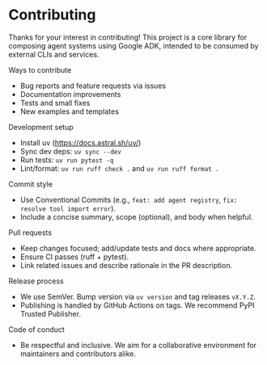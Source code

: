 Contributing
============

Thanks for your interest in contributing! This project is a core library for composing
agent systems using Google ADK, intended to be consumed by external CLIs and services.

Ways to contribute
- Bug reports and feature requests via issues
- Documentation improvements
- Tests and small fixes
- New examples and templates

Development setup
- Install uv (https://docs.astral.sh/uv/)
- Sync dev deps: `uv sync --dev`
- Run tests: `uv run pytest -q`
- Lint/format: `uv run ruff check .` and `uv run ruff format .`

Commit style
- Use Conventional Commits (e.g., `feat: add agent registry`, `fix: resolve tool import error`).
- Include a concise summary, scope (optional), and body when helpful.

Pull requests
- Keep changes focused; add/update tests and docs where appropriate.
- Ensure CI passes (ruff + pytest).
- Link related issues and describe rationale in the PR description.

Release process
- We use SemVer. Bump version via `uv version` and tag releases `vX.Y.Z`.
- Publishing is handled by GitHub Actions on tags. We recommend PyPI Trusted Publisher.

Code of conduct
- Be respectful and inclusive. We aim for a collaborative environment for maintainers
  and contributors alike.

